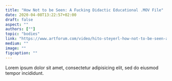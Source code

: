 ```yaml
---
title: "How Not to be Seen: A Fucking Didactic Educational .MOV File"
date: 2020-04-08T13:22:57+02:00
draft: false
aspect: ""
authors: [""]
topic: "bodies"
link: "https://www.artforum.com/video/hito-steyerl-how-not-to-be-seen-a-fucking-didactic-educational-mov-file-2013-51651"
medium: ""
image: ""
figcaption: ""
---
```

Lorem ipsum dolor sit amet, consectetur adipisicing elit, sed do eiusmod
tempor incididunt.
